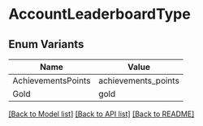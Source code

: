 # AccountLeaderboardType

## Enum Variants

| Name | Value |
|---- | -----|
| AchievementsPoints | achievements_points |
| Gold | gold |


[[Back to Model list]](../README.md#documentation-for-models) [[Back to API list]](../README.md#documentation-for-api-endpoints) [[Back to README]](../README.md)


